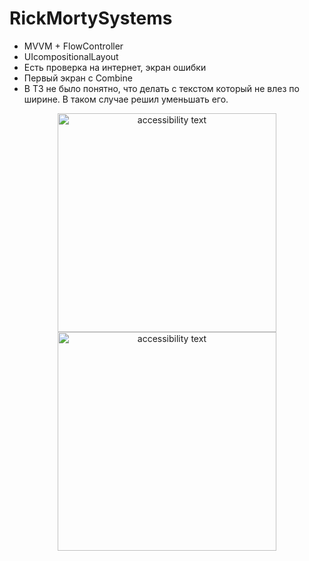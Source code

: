 # RickMortySystems

- MVVM + FlowController  
- UIcompositionalLayout
- Есть проверка на интернет, экран ошибки
- Первый экран с Combine
- В ТЗ не было понятно, что делать с текстом который не влез по ширине. В таком случае решил уменьшать его.

<p align="center">
      <img src="https://user-images.githubusercontent.com/108129792/261685376-d88bdab4-bf73-4089-93de-cdb7b17df6d3.png" width="350" alt="accessibility text">
    <img src="https://user-images.githubusercontent.com/108129792/261685417-cc66a152-3993-41f1-9622-ef62392d0468.png" width="350" alt="accessibility text">
</p>
